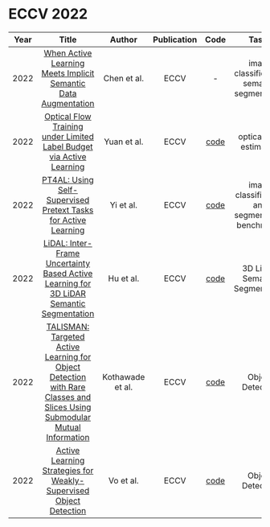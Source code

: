 # ECCV 2022

| Year |                                                       Title                                                       |   Author    | Publication | Code | Tasks | Notes | Datasets| Notions |
|:----:|:-----------------------------------------------------------------------------------------------------------------:|:-----------:|:-----------:|:----:|:----:|:-----:|:-----:|:-----:|
| 2022 |                              [When Active Learning Meets Implicit Semantic Data Augmentation](https://www.ecva.net/papers/eccv_2022/papers_ECCV/html/4727_ECCV_2022_paper.php)                              |   Chen et al.    |    ECCV     |                                      -                                      | image classification, semantic segmentation     |   `Hybrid`, `ResNet-18 [16] and VGG-16`, `adversarial`, `PT+FT`, `Hard`    |   CIFAR-10 and CIFAR-100, ImageNet    |     Semantic Data Augmentation  |
| 2022 |                           [Optical Flow Training under Limited Label Budget via Active Learning](https://www.ecva.net/papers/eccv_2022/papers_ECCV/html/4388_ECCV_2022_paper.php)                           |   Yuan et al.    |    ECCV     | [code](https://github.com/duke-vision/optical-flow-active-learning-release) | optical flow estimation     | `Uncertainty`, `CNNs`, `None`, `PT+FT`, `Hard`      |  FlyingChairs [5], FlyingThings3D [32], Sintel [3], and KITTI    |       |
| 2022 |                              [PT4AL: Using Self-Supervised Pretext Tasks for Active Learning](https://www.ecva.net/papers/eccv_2022/papers_ECCV/html/5340_ECCV_2022_paper.php)                              |    Yi et al.     |    ECCV     |                  [code](https://github.com/johnsk95/PT4AL)                  |   image classification and segmentation benchmarks   |  `Uncertainty`, `CNNs`, `None`, `PT+FT`, `Hard`     |    CIFAR10, Caltech-101, ImageNet, and Cityscapes.   |  performs well on imbalanced datasets,     |
| 2022 |                  [LiDAL: Inter-Frame Uncertainty Based Active Learning for 3D LiDAR Semantic Segmentation](https://www.ecva.net/papers/eccv_2022/papers_ECCV/html/893_ECCV_2022_paper.php)                  |    Hu et al.     |    ECCV     |                  [code](https://github.com/hzykent/LiDAL)                   |   3D LiDAR Semantic Segmentation   |  `Hybrid`, `MinkowskiNet`, `None`, `PT+FT`, `Hard`     |   SemanticKITTI and nuScenes    |       |
| 2022 | [TALISMAN: Targeted Active Learning for Object Detection with Rare Classes and Slices Using Submodular Mutual Information](https://www.ecva.net/papers/eccv_2022/papers_ECCV/html/4820_ECCV_2022_paper.php) | Kothawade et al. |    ECCV     |             [code](https://github.com/surajkothawade/talisman)              |  Object Detection    |    `mutual information`, `CNNs`, `None`, `PT+FT`, `Hard`   |    PASCAL VOC07+12 [8] and BDD100K    |       |
| 2022 |                            [Active Learning Strategies for Weakly-Supervised Object Detection](https://www.ecva.net/papers/eccv_2022/papers_ECCV/html/1044_ECCV_2022_paper.php)                             |    Vo et al.     |    ECCV     |                    [code](https://github.com/huyvvo/BiB)                    |   Object Detection   | `weakly-supervised detectors`, `MIST`, `None`, `PT+FT`, `Hard`      |    VOC07 and COCO    |       |

